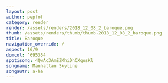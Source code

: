 ```yaml
---
layout: post
author: pepfof
category: render
render: /assets/renders/2018_12_08_2_baroque.png
thumb: /assets/renders/thumb/thumb-2018_12_08_2_baroque.png
title: Baroque
navigation_override: /
aspect: 16/9
domcol: ^695354
spotisong: 4QwAc3AmEZKhiDhCXqosKl
songname: Manhattan Skyline
songautr: a-ha
---
```


<!--USER BEGIN 1-->

<!--USER END 1-->

<!--more-->
<!--USER BEGIN 2-->

<!--USER END 2-->

